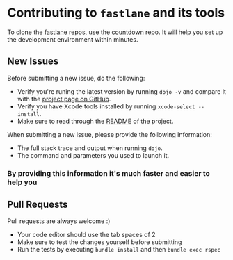 # Contributing to `fastlane` and its tools

To clone the [fastlane](https://fastlane.tools) repos, use the [countdown](https://github.com/fastlane/countdown) repo. It will help you set up the development environment within minutes.

## New Issues

Before submitting a new issue, do the following:

- Verify you're runing the latest version by running `dojo -v` and compare it with the [project page on GitHub](https://github.com/fastlane/dojo).
- Verify you have Xcode tools installed by running `xcode-select --install`.
- Make sure to read through the [README](https://github.com/fastlane/dojo) of the project.


When submitting a new issue, please provide the following information:

- The full stack trace and output when running `dojo`.
- The command and parameters you used to launch it.

### By providing this information it's much faster and easier to help you


## Pull Requests

Pull requests are always welcome :) 

- Your code editor should use the tab spaces of 2
- Make sure to test the changes yourself before submitting
- Run the tests by executing `bundle install` and then `bundle exec rspec`
